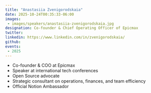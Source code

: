 ```yaml
---
title: "Anastasiia Zvenigorodskaia"
date: 2025-10-24T00:35:33-06:00
images: 
 - images/speakers/anastasiia-zvenigorodskaia.jpg
designation: Co-founder & Chief Operating Officer of Epicmax
twitter: 
linkedin: https://www.linkedin.com/in/zvenigorodskaia/
github: 
events:
 - 2025
---
```


- Co-founder & COO at Epicmax
- Speaker at international tech conferences
- Open Source advocate
- Strategic consultant on operations, finances, and team efficiency
- Official Notion Ambassador